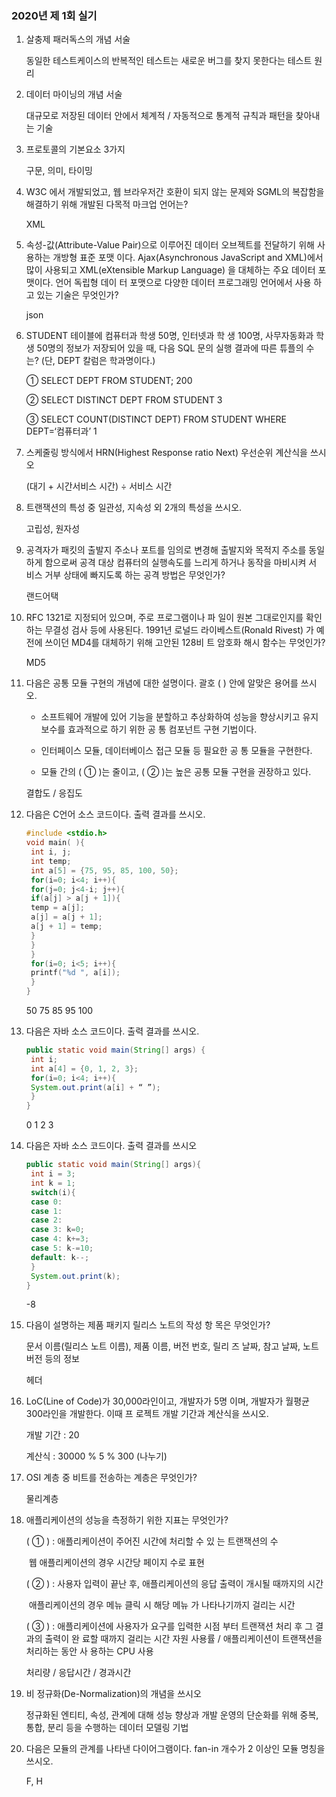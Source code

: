 ### 2020년 제 1회 실기

1. 살충제 패러독스의 개념 서술

   동일한 테스트케이스의 반복적인 테스트는 새로운 버그를 찾지 못한다는 테스트 원리

2. 데이터 마이닝의 개념 서술

   대규모로 저장된 데이터 안에서 체계적 / 자동적으로 통계적 규칙과 패턴을 찾아내는 기술

3. 프로토콜의 기본요소 3가지

   구문, 의미, 타이밍

4. W3C 에서 개발되었고, 웹 브라우저간 호환이 되지 않는 문제와 SGML의 복잡함을 해결하기 위해 개발된 다목적 마크업 언어는?

   XML

5. 속성-값(Attribute-Value Pair)으로 이루어진 데이터 오브젝트를 전달하기 위해 사용하는 개방형 표준 포맷 이다. Ajax(Asynchronous JavaScript and XML)에서 많이 사용되고 XML(eXtensible Markup Language) 을 대체하는 주요 데이터 포맷이다. 언어 독립형 데이 터 포맷으로 다양한 데이터 프로그래밍 언어에서 사용 하고 있는 기술은 무엇인가?

   json

6. STUDENT 테이블에 컴퓨터과 학생 50명, 인터넷과 학 생 100명, 사무자동화과 학생 50명의 정보가 저장되어 있을 때, 다음 SQL 문의 실행 결과에 따른 튜플의 수 는? (단, DEPT 칼럼은 학과명이다.) 

   ① SELECT DEPT FROM STUDENT;  200

   ② SELECT DISTINCT DEPT FROM STUDENT 3

   ③ SELECT COUNT(DISTINCT DEPT) FROM STUDENT WHERE DEPT=‘컴퓨터과’ 1

7. 스케줄링 방식에서 HRN(Highest Response ratio Next) 우선순위 계산식을 쓰시오

   (대기 + 시간서비스 시간) ÷ 서비스 시간

8. 트랜잭션의 특성 중 일관성, 지속성 외 2개의 특성을 쓰시오.

   고립성, 원자성

9. 공격자가 패킷의 출발지 주소나 포트를 임의로 변경해 출발지와 목적지 주소를 동일하게 함으로써 공격 대상 컴퓨터의 실행속도를 느리게 하거나 동작을 마비시켜 서 비스 거부 상태에 빠지도록 하는 공격 방법은 무엇인가?

   랜드어택

10. RFC 1321로 지정되어 있으며, 주로 프로그램이나 파 일이 원본 그대로인지를 확인하는 무결성 검사 등에 사용된다. 1991년 로널드 라이베스트(Ronald Rivest) 가 예전에 쓰이던 MD4를 대체하기 위해 고안된 128비 트 암호화 해시 함수는 무엇인가?

    MD5

11. 다음은 공통 모듈 구현의 개념에 대한 설명이다. 괄호 ( ) 안에 알맞은 용어를 쓰시오.

    - 소프트웨어 개발에 있어 기능을 분할하고 추상화하여 성능을 향상시키고 유지보수를 효과적으로 하기 위한 공 통 컴포넌트 구현 기법이다. 

    - 인터페이스 모듈, 데이터베이스 접근 모듈 등 필요한 공 통 모듈을 구현한다. 
    - 모듈 간의 ( ① )는 줄이고, ( ② )는 높은 공통 모듈 구현을 권장하고 있다.

     결합도 / 응집도

12. 다음은 C언어 소스 코드이다. 출력 결과를 쓰시오.

    ```C
    #include <stdio.h>
    void main( ){
     int i, j;
     int temp;
     int a[5] = {75, 95, 85, 100, 50};
     for(i=0; i<4; i++){
     for(j=0; j<4-i; j++){
     if(a[j] > a[j + 1]){
     temp = a[j];
     a[j] = a[j + 1];
     a[j + 1] = temp;
     }
     }
     }
     for(i=0; i<5; i++){
     printf("%d ", a[i]);
     }
    }
    ```

    50 75 85 95 100

13. 다음은 자바 소스 코드이다. 출력 결과를 쓰시오.

    ```Java
    public static void main(String[] args) {
     int i;
     int a[4] = {0, 1, 2, 3};
     for(i=0; i<4; i++){
     System.out.print(a[i] + “ ”);
     }
    }
    ```

    0 1 2 3

14. 다음은 자바 소스 코드이다. 출력 결과를 쓰시오

    ```java
    public static void main(String[] args){
     int i = 3;
     int k = 1;
     switch(i){
     case 0:
     case 1:
     case 2:
     case 3: k=0;
     case 4: k+=3;
     case 5: k-=10;
     default: k--;
     }
     System.out.print(k);
    }
    ```

    -8

15. 다음이 설명하는 제품 패키지 릴리스 노트의 작성 항 목은 무엇인가? 

    문서 이름(릴리스 노트 이름), 제품 이름, 버전 번호, 릴리 즈 날짜, 참고 날짜, 노트 버전 등의 정보

    헤더

16. LoC(Line of Code)가 30,000라인이고, 개발자가 5명 이며, 개발자가 월평균 300라인을 개발한다. 이때 프 로젝트 개발 기간과 계산식을 쓰시오.

    개발 기간 : 20

    계산식 : 30000 % 5 % 300 (나누기)

17. OSI 계층 중 비트를 전송하는 계층은 무엇인가?

    물리계층

18. 애플리케이션의 성능을 측정하기 위한 지표는 무엇인가?

    ( ① )  : 애플리케이션이 주어진 시간에 처리할 수 있 는 트랜잭션의 수

    ​			웹 애플리케이션의 경우 시간당 페이지 수로 표현

    ( ② )  : 사용자 입력이 끝난 후, 애플리케이션의 응답 출력이 개시될 때까지의 시간 

    ​		 애플리케이션의 경우 메뉴 클릭 시 해당 메뉴 가 나타나기까지 걸리는 시간 

    ( ③ )  : 애플리케이션에 사용자가 요구를 입력한 시점 부터 트랜잭션 처리 후 그 결과의 출력이 완 료할 때까지 걸리는 시간 자원 사용률 / 애플리케이션이 트랜잭션을 처리하는 동안 사 용하는 CPU 사용

    처리량 / 응답시간 / 경과시간

19. 비 정규화(De-Normalization)의 개념을 쓰시오

    정규화된 엔티티, 속성, 관계에 대해 성능 향상과 개발 운영의 단순화를 위해 중복, 통합, 분리 등을 수행하는 데이터 모델링 기법

20. 다음은 모듈의 관계를 나타낸 다이어그램이다. fan-in 개수가 2 이상인 모듈 명칭을 쓰시오.

    F, H 









